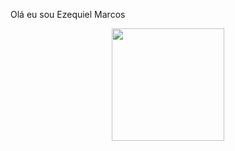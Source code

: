 Olá eu sou Ezequiel Marcos

<div align="center">
  <a href="https://github.com/EzequisevlA">
  <img height="180em" src="https://github-readme-stats.vercel.app/api?username=EzequisevlA&show_icons=true&theme=dark&include_all_commits=true&count_private=true"/>
</div>
